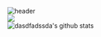 ![header](https://capsule-render.vercel.app/api?type=wave&color=auto&height=300&section=header&text=Z._kyu%&fontSize=90)
<br>
<img src="https://img.shields.io/badge/Flutter-02569Bstyle=for-the-badge&logo=Flutter&logoColor=white">
<br>
![dasdfadssda's github stats](https://github-readme-stats.vercel.app/api?username=dasdfadssda&show_icons=true&hide_border=true)
